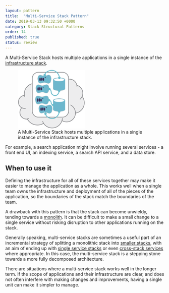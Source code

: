 ```yaml
---
layout: pattern
title:  "Multi-Service Stack Pattern"
date: 2019-03-13 09:32:50 +0000
category: Stack Structural Patterns
order: 14
published: true
status: review
---
```


A Multi-Service Stack hosts multiple applications in a single instance of the [infrastructure stack](/patterns/stack-concept/).


<figure>
  <img src="images/multi-service-stack.png" alt="A Multi-Service Stack hosts multiple applications in a single instance of the infrastructure stack" width="50%"/>
  <figcaption>A Multi-Service Stack hosts multiple applications in a single instance of the infrastructure stack.</figcaption>
</figure>


For example, a search application might involve running several services - a front end UI, an indexing service, a search API service, and a data store. 


## When to use it

Defining the infrastructure for all of these services together may make it easier to manage the application as a whole. This works well when a single team owns the infrastructure and deployment of all of the pieces of the application, so the boundaries of the stack match the boundaries of the team.

A drawback with this pattern is that the stack can become unwieldy, tending towards a [monolith](monolithic-stack.html). It can be difficult to make a small change to a single service without risking disruption to other applications running on the stack.

Generally speaking, multi-service stacks are sometimes a useful part of an incremental strategy of splitting a monolithic stack into [smaller stacks](micro-stack.html), with an aim of ending up with [single service stacks](single-service-stack.html) or even [cross-stack services](cross-stack-service.html) where appropriate. In this case, the multi-service stack is a stepping stone towards a more fully decomposed architecture.

There are situations where a multi-service stack works well in the longer term. If the scope of applications and their infrastructure are clear, and does not often interfere with making changes and improvements, having a single unit can make it simpler to manage.
